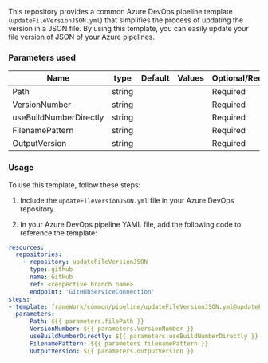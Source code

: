 This repository provides a common Azure DevOps pipeline template (`updateFileVersionJSON.yml`) that simplifies the process of updating the version in a JSON file. By using this template, you can easily update your file version of JSON of your Azure pipelines.


### Parameters used
| Name  | type | Default | Values | Optional/Required | Comments |
| ------------- | ------------- | ------------- | ------------- | ------------- | ------------- |
| Path | string | | | Required | |
| VersionNumber | string | | | Required | |
| useBuildNumberDirectly | string | | | Required | |
| FilenamePattern | string | | | Required | |
| OutputVersion | string | | | Required | |
 

### Usage

To use this template, follow these steps:

1. Include the `updateFileVersionJSON.yml` file in your Azure DevOps repository.

2. In your Azure DevOps pipeline YAML file, add the following code to reference the template:

```yaml
resources:
  repositories:
    - repository: updateFileVersionJSON
      type: github
      name: GitHub
      ref: <respective branch name>
      endpoint: 'GitHUbServiceConnection'
steps:
- template: frameWork/common/pipeline/updateFileVersionJSON.yml@updateFileVersionJSON
  parameters:
      Path: ${{ parameters.filePath }}
      VersionNumber: ${{ parameters.VersionNumber }}
      useBuildNumberDirectly: ${{ parameters.useBuildNumberDirectly }}
      FilenamePattern: ${{ parameters.filenamePattern }}
      OutputVersion: ${{ parameters.outputVersion }}
```
